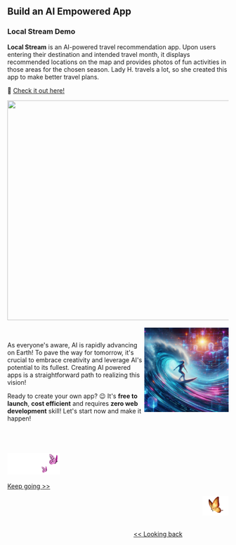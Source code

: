 ## Build an AI Empowered App

### Local Stream Demo

<b>Local Stream</b> is an AI-powered travel recommendation app. Upon users entering their destination and intended travel month, it displays recommended locations on the map and provides photos of fun activities in those areas for the chosen season. Lady H. travels a lot, so she created this app to make better travel plans.

💖 [Check it out here!][1]

<p align="center">
<img src="https://github.com/lady-h-world/My_Garden/blob/main/images/Secret_Guest_images/local_stream_v3_demo.gif" width="888" height="500" />
</p>


<p>
<img align="right" src="https://github.com/lady-h-world/My_Garden/blob/main/images/Secret_Guest_images/riding_AI_wave.jpg" width="192" height="192" />
<p>&nbsp;</p>

As everyone's aware, AI is rapidly advancing on Earth! To pave the way for tomorrow, it's crucial to embrace creativity and leverage AI's potential to its fullest. Creating AI powered apps is a straightforward path to realizing this vision!

Ready to create your own app? 😉 It's <b>free to launch</b>, <b>cost efficient</b> and requires <b>zero web development</b> skill! Let's start now and make it happen!

</p>
<p>&nbsp;</p>


#
<p align="left">
<img src="https://github.com/lady-h-world/My_Garden/blob/main/images/follow_us.png" width="120" height="50" />
</p>

[Keep going >>][2]

<p align="right">
<img src="https://github.com/lady-h-world/My_Garden/blob/main/images/going_back.png" width="60" height="44" />
</p>

&nbsp;&nbsp;&nbsp;&nbsp;&nbsp;&nbsp;&nbsp;&nbsp;&nbsp;&nbsp;&nbsp;&nbsp;&nbsp;&nbsp;&nbsp;&nbsp;&nbsp;&nbsp;&nbsp;&nbsp;&nbsp;&nbsp;&nbsp;&nbsp;&nbsp;&nbsp;&nbsp;&nbsp;&nbsp;&nbsp;&nbsp;&nbsp;&nbsp;&nbsp;&nbsp;&nbsp;&nbsp;&nbsp;&nbsp;&nbsp;&nbsp;&nbsp;&nbsp;&nbsp;&nbsp;&nbsp;&nbsp;&nbsp;&nbsp;&nbsp;&nbsp;&nbsp;&nbsp;&nbsp;&nbsp;&nbsp;&nbsp;&nbsp;&nbsp;&nbsp;&nbsp;&nbsp;&nbsp;&nbsp;&nbsp;&nbsp;&nbsp;&nbsp;&nbsp;&nbsp;&nbsp;&nbsp;&nbsp;&nbsp;&nbsp;&nbsp;&nbsp;&nbsp;&nbsp;&nbsp;&nbsp;&nbsp;&nbsp;&nbsp;&nbsp;&nbsp;&nbsp;&nbsp;&nbsp;&nbsp;&nbsp;&nbsp;&nbsp;&nbsp;&nbsp;&nbsp;&nbsp;&nbsp;&nbsp;&nbsp;&nbsp;&nbsp;&nbsp;&nbsp;&nbsp;&nbsp;&nbsp;&nbsp;&nbsp;&nbsp;&nbsp;&nbsp;&nbsp;&nbsp;&nbsp;&nbsp;&nbsp;&nbsp;&nbsp;&nbsp;&nbsp;&nbsp;&nbsp;&nbsp;&nbsp;&nbsp;&nbsp;&nbsp;&nbsp;&nbsp;&nbsp;&nbsp;&nbsp;&nbsp;&nbsp;&nbsp;&nbsp;&nbsp;&nbsp;&nbsp;&nbsp;&nbsp;&nbsp;&nbsp;&nbsp;&nbsp;&nbsp;&nbsp;&nbsp;&nbsp;&nbsp;&nbsp;&nbsp;&nbsp;&nbsp;&nbsp;&nbsp;&nbsp;&nbsp;&nbsp;&nbsp;&nbsp;&nbsp;&nbsp;&nbsp;&nbsp;&nbsp;&nbsp;&nbsp;&nbsp;&nbsp;&nbsp;&nbsp;&nbsp;&nbsp;&nbsp;&nbsp;&nbsp;&nbsp;&nbsp;&nbsp;&nbsp;&nbsp;&nbsp;&nbsp;&nbsp;&nbsp;&nbsp;&nbsp;&nbsp;&nbsp;&nbsp;&nbsp;&nbsp;&nbsp;&nbsp;&nbsp;&nbsp;&nbsp;&nbsp;&nbsp;[<< Looking back][3]


[1]:https://localstream.streamlit.app/
[2]:https://github.com/lady-h-world/My_Garden/blob/main/reading_pages/Secret_Guest/deploy_ai_app2.md
[3]:https://github.com/lady-h-world/My_Garden/blob/main/reading_pages/Secret_Guest/secret_guest.md
